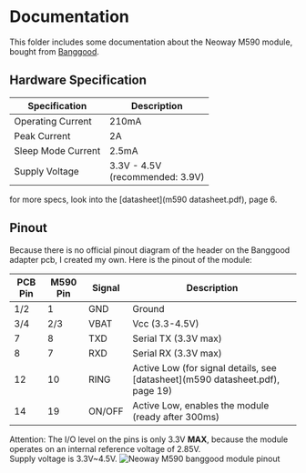 # Documentation
This folder includes some documentation about the Neoway M590 module, bought from [Banggood](http://www.banggood.com/GSM-GPRS-SIM900-1800MHz-Short-Message-Service-m590-SMS-Module-DIY-Kit-For-Arduino-p-1043437.html?p=U530099241512014110R).

## Hardware Specification
Specification | Description
--- | ---
Operating Current | 210mA
Peak Current | 2A
Sleep Mode Current | 2.5mA
Supply Voltage | 3.3V - 4.5V <br>(recommended: 3.9V)
for more specs, look into the [datasheet](m590 datasheet.pdf), page 6.

## Pinout
Because there is no official pinout diagram of the header on the Banggood adapter pcb, I created my own. Here is the pinout of the module:

PCB Pin | M590 Pin | Signal | Description
-------- | ------- | ------ | -----------
1/2 | 1 | GND | Ground
3/4 | 2/3 | VBAT | Vcc (3.3-4.5V)
7 | 8 | TXD | Serial TX (3.3V max)
8 | 7 | RXD | Serial RX (3.3V max)
12 | 10 | RING | Active Low (for signal details, see [datasheet](m590 datasheet.pdf), page 19)
14 | 19 | ON/OFF | Active Low, enables the module <br>(ready after 300ms)

Attention: The I/O level on the pins is only 3.3V **MAX**, because the module operates on an internal reference voltage of 2.85V.  
Supply voltage is 3.3V~4.5V.
![Neoway M590 banggood module pinout](M590%20pinout.jpg?raw=true)


